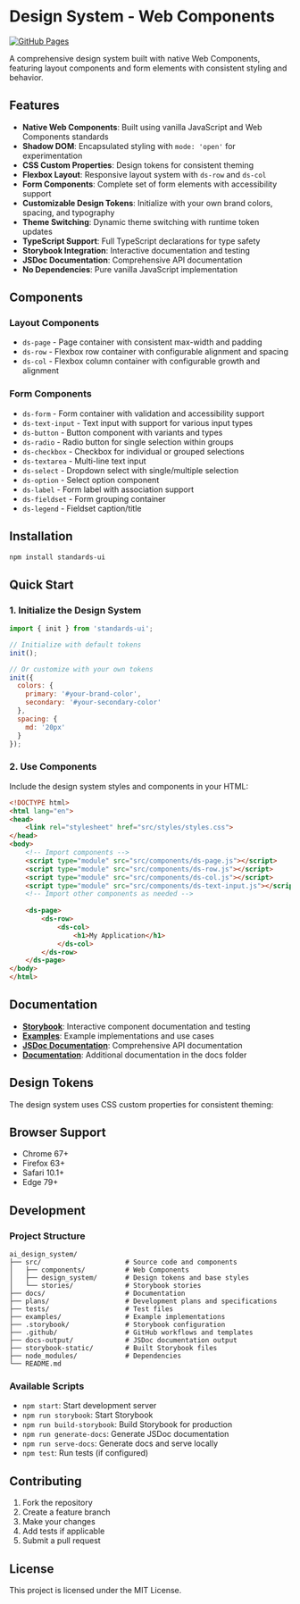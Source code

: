 # Design System - Web Components

[![GitHub Pages](https://img.shields.io/badge/GitHub%20Pages-Storybook-blue?style=flat-square)](https://jongrantwritescode.github.io/ai_design_system/storybook)

A comprehensive design system built with native Web Components, featuring layout components and form elements with consistent styling and behavior.

## Features

- **Native Web Components**: Built using vanilla JavaScript and Web Components standards
- **Shadow DOM**: Encapsulated styling with `mode: 'open'` for experimentation
- **CSS Custom Properties**: Design tokens for consistent theming
- **Flexbox Layout**: Responsive layout system with `ds-row` and `ds-col`
- **Form Components**: Complete set of form elements with accessibility support
- **Customizable Design Tokens**: Initialize with your own brand colors, spacing, and typography
- **Theme Switching**: Dynamic theme switching with runtime token updates
- **TypeScript Support**: Full TypeScript declarations for type safety
- **Storybook Integration**: Interactive documentation and testing
- **JSDoc Documentation**: Comprehensive API documentation
- **No Dependencies**: Pure vanilla JavaScript implementation

## Components

### Layout Components
- `ds-page` - Page container with consistent max-width and padding
- `ds-row` - Flexbox row container with configurable alignment and spacing
- `ds-col` - Flexbox column container with configurable growth and alignment

### Form Components
- `ds-form` - Form container with validation and accessibility support
- `ds-text-input` - Text input with support for various input types
- `ds-button` - Button component with variants and types
- `ds-radio` - Radio button for single selection within groups
- `ds-checkbox` - Checkbox for individual or grouped selections
- `ds-textarea` - Multi-line text input
- `ds-select` - Dropdown select with single/multiple selection
- `ds-option` - Select option component
- `ds-label` - Form label with association support
- `ds-fieldset` - Form grouping container
- `ds-legend` - Fieldset caption/title

## Installation

```bash
npm install standards-ui
```

## Quick Start

### 1. Initialize the Design System

```javascript
import { init } from 'standards-ui';

// Initialize with default tokens
init();

// Or customize with your own tokens
init({
  colors: {
    primary: '#your-brand-color',
    secondary: '#your-secondary-color'
  },
  spacing: {
    md: '20px'
  }
});
```

### 2. Use Components

Include the design system styles and components in your HTML:

```html
<!DOCTYPE html>
<html lang="en">
<head>
    <link rel="stylesheet" href="src/styles/styles.css">
</head>
<body>
    <!-- Import components -->
    <script type="module" src="src/components/ds-page.js"></script>
    <script type="module" src="src/components/ds-row.js"></script>
    <script type="module" src="src/components/ds-col.js"></script>
    <script type="module" src="src/components/ds-text-input.js"></script>
    <!-- Import other components as needed -->
    
    <ds-page>
        <ds-row>
            <ds-col>
                <h1>My Application</h1>
            </ds-col>
        </ds-row>
    </ds-page>
</body>
</html>
```

## Documentation

- **[Storybook](https://jongrantwritescode.github.io/ai_design_system/storybook/)**: Interactive component documentation and testing
- **[Examples](./examples/)**: Example implementations and use cases
- **[JSDoc Documentation](./docs-output/)**: Comprehensive API documentation
- **[Documentation](./docs/)**: Additional documentation in the docs folder

## Design Tokens

The design system uses CSS custom properties for consistent theming:


## Browser Support

- Chrome 67+
- Firefox 63+
- Safari 10.1+
- Edge 79+

## Development

### Project Structure

```
ai_design_system/
├── src/                     # Source code and components
│   ├── components/          # Web Components
│   ├── design_system/       # Design tokens and base styles
│   └── stories/             # Storybook stories
├── docs/                    # Documentation
├── plans/                   # Development plans and specifications
├── tests/                   # Test files
├── examples/                # Example implementations
├── .storybook/              # Storybook configuration
├── .github/                 # GitHub workflows and templates
├── docs-output/             # JSDoc documentation output
├── storybook-static/        # Built Storybook files
├── node_modules/            # Dependencies
└── README.md
```

### Available Scripts

- `npm start`: Start development server
- `npm run storybook`: Start Storybook
- `npm run build-storybook`: Build Storybook for production
- `npm run generate-docs`: Generate JSDoc documentation
- `npm run serve-docs`: Generate docs and serve locally
- `npm test`: Run tests (if configured)

## Contributing

1. Fork the repository
2. Create a feature branch
3. Make your changes
4. Add tests if applicable
5. Submit a pull request

## License

This project is licensed under the MIT License. 
